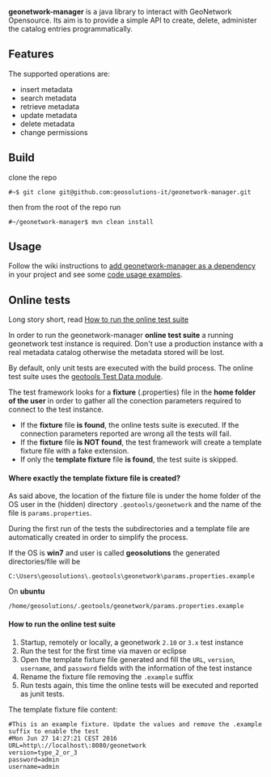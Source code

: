 **geonetwork-manager** is a java library to interact with GeoNetwork Opensource. 
Its aim is to provide a simple API to create, delete, administer the catalog entries programmatically.

## Features

The supported operations are:

* insert metadata
* search metadata
* retrieve metadata
* update metadata
* delete metadata
* change permissions

## Build

clone the repo

```
#~$ git clone git@github.com:geosolutions-it/geonetwork-manager.git
```

then from the root of the repo run

```
#~/geonetwork-manager$ mvn clean install
```

## Usage

Follow the wiki instructions to [add geonetwork-manager as a dependency](https://github.com/geosolutions-it/geonetwork-manager/wiki#working-with-maven) in your project and see some [code usage examples](https://github.com/geosolutions-it/geonetwork-manager/wiki/Examples).


## Online tests

Long story short, read [How to run the online test suite](#how-to-run-the-online-test-suite)

In order to run the geonetwork-manager **online test suite** a running geonetwork test instance is required. Don't use a production instance with a real metadata catalog otherwise the metadata stored will be lost.

By default, only unit tests are executed with the build process. The online test suite uses the [geotools Test Data module](http://docs.geotools.org/latest/developer/conventions/test/data.html).

The test framework looks for a **fixture** (.properties) file in the **home folder of the user** in order to gather all the conection parameters required to connect to the test instance.

* If the **fixture** file **is found**, the online tests suite is executed. If the connection parameters reported are wrong all the tests will fail.
* If the **fixture** file **is NOT found**, the test framework will create a template fixture file with a fake extension.
* If only the **template fixture** file **is found**, the test suite is skipped.

#### Where exactly the template fixture file is created?

As said above, the location of the fixture file is under the home folder of the OS user in the (hidden) directory ``.geotools/geonetwork`` and the name of the file is ``params.properties``.

During the first run of the tests the subdirectories and a template file are automatically created in order to simplify the process.

If the OS is **win7** and user is called **geosolutions** the generated directories/file will be

```
C:\Users\geosolutions\.geotools\geonetwork\params.properties.example
```

On **ubuntu**

```
/home/geosolutions/.geotools/geonetwork/params.properties.example
```

#### How to run the online test suite

1. Startup, remotely or locally, a geonetwork `2.10` or `3.x` test instance
1. Run the test for the first time via maven or eclipse
1. Open the template fixture file generated and fill the `URL`, `version`, `username`, and `password` fields with the information of the test instance
1. Rename the fixture file removing the ``.example`` suffix
1. Run tests again, this time the online tests will be executed and reported as junit tests.

The template fixture file content:

```
#This is an example fixture. Update the values and remove the .example suffix to enable the test
#Mon Jun 27 14:27:21 CEST 2016
URL=http\://localhost\:8080/geonetwork
version=type_2_or_3
password=admin
username=admin
```